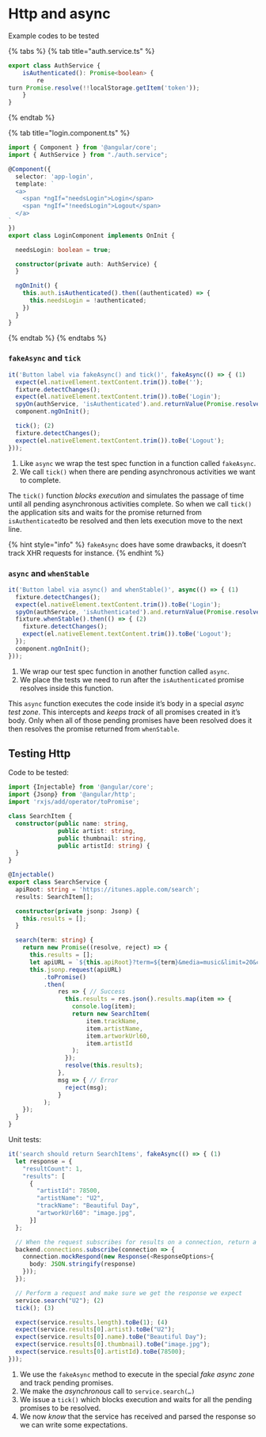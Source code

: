 # Http and async

Example codes to be tested

{% tabs %}
{% tab title="auth.service.ts" %}
```typescript
export class AuthService {
    isAuthenticated(): Promise<boolean> {
        re
turn Promise.resolve(!!localStorage.getItem('token'));
    }
}
```
{% endtab %}

{% tab title="login.component.ts" %}
```typescript
import { Component } from '@angular/core';
import { AuthService } from "./auth.service";

@Component({
  selector: 'app-login',
  template: `
  <a>
    <span *ngIf="needsLogin">Login</span>
    <span *ngIf="!needsLogin">Logout</span>
  </a>
`
})
export class LoginComponent implements OnInit {

  needsLogin: boolean = true;

  constructor(private auth: AuthService) {
  }

  ngOnInit() {
    this.auth.isAuthenticated().then((authenticated) => {
      this.needsLogin = !authenticated;
    })
  }
}
```
{% endtab %}
{% endtabs %}

### `fakeAsync` and `tick`

```typescript
it('Button label via fakeAsync() and tick()', fakeAsync(() => { (1)
  expect(el.nativeElement.textContent.trim()).toBe('');
  fixture.detectChanges();
  expect(el.nativeElement.textContent.trim()).toBe('Login');
  spyOn(authService, 'isAuthenticated').and.returnValue(Promise.resolve(true));
  component.ngOnInit();

  tick(); (2)
  fixture.detectChanges();
  expect(el.nativeElement.textContent.trim()).toBe('Logout');
}));
```

1. &#x20;Like `async` we wrap the test spec function in a function called `fakeAsync`.
2. &#x20;We call `tick()` when there are pending asynchronous activities we want to complete.

The `tick()` function _blocks execution_ and simulates the passage of time until all pending asynchronous activities complete. So when we call `tick()` the application sits and waits for the promise returned from `isAuthenticated`to be resolved and then lets execution move to the next line.

{% hint style="info" %}
&#x20;`fakeAsync` does have some drawbacks, it doesn’t track XHR requests for instance.
{% endhint %}

### `async` and `whenStable`

```typescript
it('Button label via async() and whenStable()', async(() => { (1)
  fixture.detectChanges();
  expect(el.nativeElement.textContent.trim()).toBe('Login');
  spyOn(authService, 'isAuthenticated').and.returnValue(Promise.resolve(true));
  fixture.whenStable().then(() => { (2)
    fixture.detectChanges();
    expect(el.nativeElement.textContent.trim()).toBe('Logout');
  });
  component.ngOnInit();
}));
```

1. &#x20;We wrap our test spec function in another function called `async`.
2. &#x20;We place the tests we need to run after the `isAuthenticated` promise resolves inside this function.

This `async` function executes the code inside it’s body in a special _async test zone_. This intercepts and _keeps track_ of all promises created in it’s body. Only when all of those pending promises have been resolved does it then resolves the promise returned from `whenStable`.

## Testing Http

Code to be tested:

```typescript
import {Injectable} from '@angular/core';
import {Jsonp} from '@angular/http';
import 'rxjs/add/operator/toPromise';

class SearchItem {
  constructor(public name: string,
              public artist: string,
              public thumbnail: string,
              public artistId: string) {
  }
}

@Injectable()
export class SearchService {
  apiRoot: string = 'https://itunes.apple.com/search';
  results: SearchItem[];

  constructor(private jsonp: Jsonp) {
    this.results = [];
  }

  search(term: string) {
    return new Promise((resolve, reject) => {
      this.results = [];
      let apiURL = `${this.apiRoot}?term=${term}&media=music&limit=20&callback=JSONP_CALLBACK`;
      this.jsonp.request(apiURL)
          .toPromise()
          .then(
              res => { // Success
                this.results = res.json().results.map(item => {
                  console.log(item);
                  return new SearchItem(
                      item.trackName,
                      item.artistName,
                      item.artworkUrl60,
                      item.artistId
                  );
                });
                resolve(this.results);
              },
              msg => { // Error
                reject(msg);
              }
          );
    });
  }
}
```

Unit tests:

```typescript
it('search should return SearchItems', fakeAsync(() => { (1)
  let response = {
    "resultCount": 1,
    "results": [
      {
        "artistId": 78500,
        "artistName": "U2",
        "trackName": "Beautiful Day",
        "artworkUrl60": "image.jpg",
      }]
  };

  // When the request subscribes for results on a connection, return a fake response
  backend.connections.subscribe(connection => {
    connection.mockRespond(new Response(<ResponseOptions>{
      body: JSON.stringify(response)
    }));
  });

  // Perform a request and make sure we get the response we expect
  service.search("U2"); (2)
  tick(); (3)

  expect(service.results.length).toBe(1); (4)
  expect(service.results[0].artist).toBe("U2");
  expect(service.results[0].name).toBe("Beautiful Day");
  expect(service.results[0].thumbnail).toBe("image.jpg");
  expect(service.results[0].artistId).toBe(78500);
}));
```

1. &#x20;We use the `fakeAsync` method to execute in the special _fake async zone_ and track pending promises.
2. &#x20;We make the _asynchronous_ call to `service.search(…​)`
3. &#x20;We issue a `tick()` which blocks execution and waits for all the pending promises to be resolved.
4. &#x20;We now _know_ that the service has received and parsed the response so we can write some expectations.
